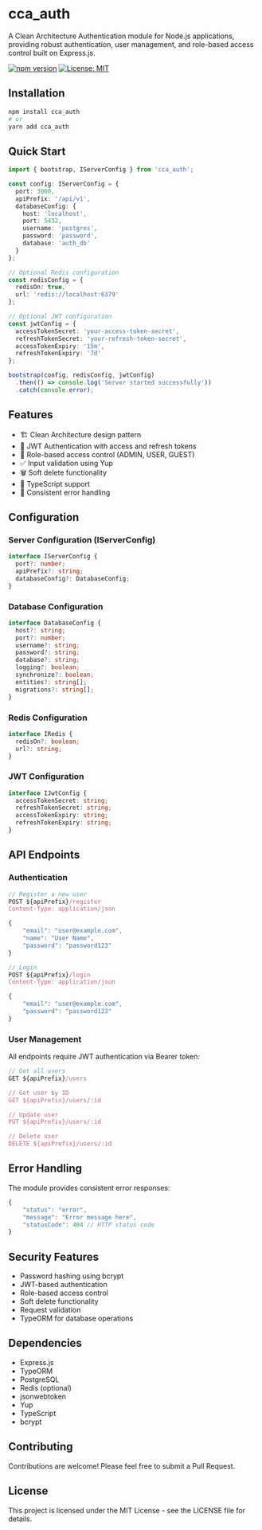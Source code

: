 # cca_auth

A Clean Architecture Authentication module for Node.js applications, providing robust authentication, user management, and role-based access control built on Express.js.

[![npm version](https://badge.fury.io/js/cca_auth.svg)](https://badge.fury.io/js/cca_auth)
[![License: MIT](https://img.shields.io/badge/License-MIT-yellow.svg)](https://opensource.org/licenses/MIT)

## Installation

```bash
npm install cca_auth
# or
yarn add cca_auth
```

## Quick Start

```typescript
import { bootstrap, IServerConfig } from 'cca_auth';

const config: IServerConfig = {
  port: 3000,
  apiPrefix: '/api/v1',
  databaseConfig: {
    host: 'localhost',
    port: 5432,
    username: 'postgres',
    password: 'password',
    database: 'auth_db'
  }
};

// Optional Redis configuration
const redisConfig = {
  redisOn: true,
  url: 'redis://localhost:6379'
};

// Optional JWT configuration
const jwtConfig = {
  accessTokenSecret: 'your-access-token-secret',
  refreshTokenSecret: 'your-refresh-token-secret',
  accessTokenExpiry: '15m',
  refreshTokenExpiry: '7d'
};

bootstrap(config, redisConfig, jwtConfig)
  .then(() => console.log('Server started successfully'))
  .catch(console.error);
```

## Features

- 🏗️ Clean Architecture design pattern
- 🔐 JWT Authentication with access and refresh tokens
- 👥 Role-based access control (ADMIN, USER, GUEST)
- ✅ Input validation using Yup
- 🗑️ Soft delete functionality
- 📝 TypeScript support
- 🔄 Consistent error handling

## Configuration

### Server Configuration (IServerConfig)

```typescript
interface IServerConfig {
  port?: number;
  apiPrefix?: string;
  databaseConfig?: DatabaseConfig;
}
```

### Database Configuration

```typescript
interface DatabaseConfig {
  host?: string;
  port?: number;
  username?: string;
  password?: string;
  database?: string;
  logging?: boolean;
  synchronize?: boolean;
  entities?: string[];
  migrations?: string[];
}
```

### Redis Configuration

```typescript
interface IRedis {
  redisOn?: boolean;
  url?: string;
}
```

### JWT Configuration

```typescript
interface IJwtConfig {
  accessTokenSecret: string;
  refreshTokenSecret: string;
  accessTokenExpiry: string;
  refreshTokenExpiry: string;
}
```

## API Endpoints

### Authentication

```typescript
// Register a new user
POST ${apiPrefix}/register
Content-Type: application/json

{
    "email": "user@example.com",
    "name": "User Name",
    "password": "password123"
}

// Login
POST ${apiPrefix}/login
Content-Type: application/json

{
    "email": "user@example.com",
    "password": "password123"
}
```

### User Management

All endpoints require JWT authentication via Bearer token:

```typescript
// Get all users
GET ${apiPrefix}/users

// Get user by ID
GET ${apiPrefix}/users/:id

// Update user
PUT ${apiPrefix}/users/:id

// Delete user
DELETE ${apiPrefix}/users/:id
```

## Error Handling

The module provides consistent error responses:

```typescript
{
    "status": "error",
    "message": "Error message here",
    "statusCode": 404 // HTTP status code
}
```

## Security Features

- Password hashing using bcrypt
- JWT-based authentication
- Role-based access control
- Soft delete functionality
- Request validation
- TypeORM for database operations

## Dependencies

- Express.js
- TypeORM
- PostgreSQL
- Redis (optional)
- jsonwebtoken
- Yup
- TypeScript
- bcrypt

## Contributing

Contributions are welcome! Please feel free to submit a Pull Request.

## License

This project is licensed under the MIT License - see the LICENSE file for details.